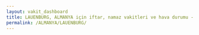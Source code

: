 ```yaml
---
layout: vakit_dashboard
title: LAUENBURG, ALMANYA için iftar, namaz vakitleri ve hava durumu - ilçe/eyalet seç
permalink: /ALMANYA/LAUENBURG/
---
```


<script type="text/javascript">
  var GLOBAL_COUNTRY = 'ALMANYA';
  var GLOBAL_CITY = 'LAUENBURG';
  var GLOBAL_STATE = '';
  var lat = 72;
  var lon = 21;
</script>
